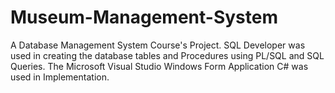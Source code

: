 # Museum-Management-System
A Database Management System Course's Project. SQL Developer was used in creating the database tables and Procedures using PL/SQL and SQL Queries. The Microsoft Visual Studio Windows Form Application C# was used in Implementation.
